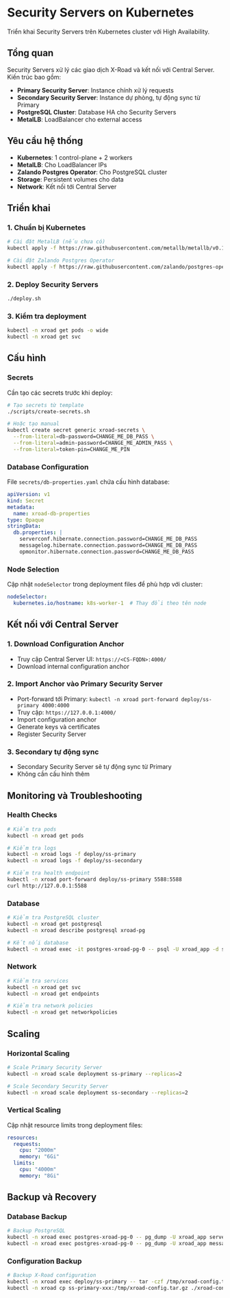 # Security Servers on Kubernetes

Triển khai Security Servers trên Kubernetes cluster với High Availability.

## Tổng quan

Security Servers xử lý các giao dịch X-Road và kết nối với Central Server. Kiến trúc bao gồm:
- **Primary Security Server**: Instance chính xử lý requests
- **Secondary Security Server**: Instance dự phòng, tự động sync từ Primary
- **PostgreSQL Cluster**: Database HA cho Security Servers
- **MetalLB**: LoadBalancer cho external access

## Yêu cầu hệ thống

- **Kubernetes**: 1 control-plane + 2 workers
- **MetalLB**: Cho LoadBalancer IPs
- **Zalando Postgres Operator**: Cho PostgreSQL cluster
- **Storage**: Persistent volumes cho data
- **Network**: Kết nối tới Central Server

## Triển khai

### 1. Chuẩn bị Kubernetes
```bash
# Cài đặt MetalLB (nếu chưa có)
kubectl apply -f https://raw.githubusercontent.com/metallb/metallb/v0.13.12/config/manifests/metallb-native.yaml

# Cài đặt Zalando Postgres Operator
kubectl apply -f https://raw.githubusercontent.com/zalando/postgres-operator/v1.10.0/manifests/postgres-operator.yaml
```

### 2. Deploy Security Servers
```bash
./deploy.sh
```

### 3. Kiểm tra deployment
```bash
kubectl -n xroad get pods -o wide
kubectl -n xroad get svc
```

## Cấu hình

### Secrets
Cần tạo các secrets trước khi deploy:
```bash
# Tạo secrets từ template
./scripts/create-secrets.sh

# Hoặc tạo manual
kubectl create secret generic xroad-secrets \
  --from-literal=db-password=CHANGE_ME_DB_PASS \
  --from-literal=admin-password=CHANGE_ME_ADMIN_PASS \
  --from-literal=token-pin=CHANGE_ME_PIN
```

### Database Configuration
File `secrets/db-properties.yaml` chứa cấu hình database:
```yaml
apiVersion: v1
kind: Secret
metadata:
  name: xroad-db-properties
type: Opaque
stringData:
  db.properties: |
    serverconf.hibernate.connection.password=CHANGE_ME_DB_PASS
    messagelog.hibernate.connection.password=CHANGE_ME_DB_PASS
    opmonitor.hibernate.connection.password=CHANGE_ME_DB_PASS
```

### Node Selection
Cập nhật `nodeSelector` trong deployment files để phù hợp với cluster:
```yaml
nodeSelector:
  kubernetes.io/hostname: k8s-worker-1  # Thay đổi theo tên node
```

## Kết nối với Central Server

### 1. Download Configuration Anchor
- Truy cập Central Server UI: `https://<CS-FQDN>:4000/`
- Download internal configuration anchor

### 2. Import Anchor vào Primary Security Server
- Port-forward tới Primary: `kubectl -n xroad port-forward deploy/ss-primary 4000:4000`
- Truy cập: `https://127.0.0.1:4000/`
- Import configuration anchor
- Generate keys và certificates
- Register Security Server

### 3. Secondary tự động sync
- Secondary Security Server sẽ tự động sync từ Primary
- Không cần cấu hình thêm

## Monitoring và Troubleshooting

### Health Checks
```bash
# Kiểm tra pods
kubectl -n xroad get pods

# Kiểm tra logs
kubectl -n xroad logs -f deploy/ss-primary
kubectl -n xroad logs -f deploy/ss-secondary

# Kiểm tra health endpoint
kubectl -n xroad port-forward deploy/ss-primary 5588:5588
curl http://127.0.0.1:5588
```

### Database
```bash
# Kiểm tra PostgreSQL cluster
kubectl -n xroad get postgresql
kubectl -n xroad describe postgresql xroad-pg

# Kết nối database
kubectl -n xroad exec -it postgres-xroad-pg-0 -- psql -U xroad_app -d serverconf
```

### Network
```bash
# Kiểm tra services
kubectl -n xroad get svc
kubectl -n xroad get endpoints

# Kiểm tra network policies
kubectl -n xroad get networkpolicies
```

## Scaling

### Horizontal Scaling
```bash
# Scale Primary Security Server
kubectl -n xroad scale deployment ss-primary --replicas=2

# Scale Secondary Security Server
kubectl -n xroad scale deployment ss-secondary --replicas=2
```

### Vertical Scaling
Cập nhật resource limits trong deployment files:
```yaml
resources:
  requests:
    cpu: "2000m"
    memory: "6Gi"
  limits:
    cpu: "4000m"
    memory: "8Gi"
```

## Backup và Recovery

### Database Backup
```bash
# Backup PostgreSQL
kubectl -n xroad exec postgres-xroad-pg-0 -- pg_dump -U xroad_app serverconf > backup-serverconf.sql
kubectl -n xroad exec postgres-xroad-pg-0 -- pg_dump -U xroad_app messagelog > backup-messagelog.sql
```

### Configuration Backup
```bash
# Backup X-Road configuration
kubectl -n xroad exec deploy/ss-primary -- tar -czf /tmp/xroad-config.tar.gz /etc/xroad
kubectl -n xroad cp ss-primary-xxx:/tmp/xroad-config.tar.gz ./xroad-config-backup.tar.gz
```